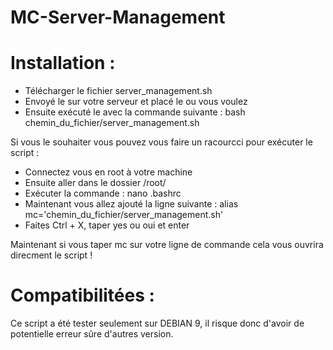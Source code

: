 # MC-Server-Management

# Installation :
- Télécharger le fichier server_management.sh
- Envoyé le sur votre serveur et placé le ou vous voulez
- Ensuite exécuté le avec la commande suivante : bash chemin_du_fichier/server_management.sh

Si vous le souhaiter vous pouvez vous faire un racourcci pour exécuter le script :
- Connectez vous en root à votre machine
- Ensuite aller dans le dossier /root/
- Exécuter la commande : nano .bashrc 
- Maintenant vous allez ajouté la ligne suivante : alias mc='chemin_du_fichier/server_management.sh'
- Faites Ctrl + X, taper yes ou oui et enter

Maintenant si vous taper mc sur votre ligne de commande cela vous ouvrira direcment le script !

# Compatibilitées :
Ce script a été tester seulement sur DEBIAN 9, il risque donc d'avoir de potentielle erreur sûre d'autres version.
